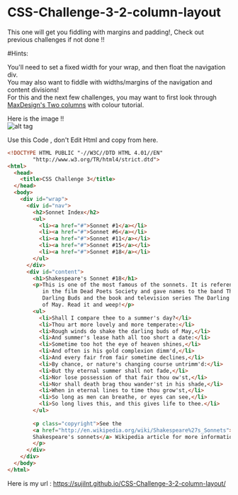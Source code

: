 # CSS-Challenge-3-2-column-layout
This one will get you fiddling with margins and padding!, Check out previous challenges if not done !!

#Hints:

You'll need to set a fixed width for your wrap, and then float the navigation div.<br>
You may also want to fiddle with widths/margins of the navigation and content divisions!<br>
For this and the next few challenges, you may want to first look through  [MaxDesign's Two columns](http://maxdesign.com.au/articles/two-columns/)
 with colour tutorial.

Here is  the image !!
<br>
![alt tag](https://upload.wikimedia.org/wikiversity/en/a/a9/Css_3_1.png) 

Use this Code , don't Edit Html and copy from here.
```html
<!DOCTYPE HTML PUBLIC "-//W3C//DTD HTML 4.01//EN"
        "http://www.w3.org/TR/html4/strict.dtd">
<html>
  <head>
    <title>CSS Challenge 3</title>
  </head>
  <body>
    <div id="wrap">
      <div id="nav">
        <h2>Sonnet Index</h2>
        <ul>
          <li><a href="#">Sonnet #1</a></li>
          <li><a href="#">Sonnet #6</a></li>
          <li><a href="#">Sonnet #11</a></li>
          <li><a href="#">Sonnet #15</a></li>
          <li><a href="#">Sonnet #18</a></li>
        </ul>
      </div>
      <div id="content">
        <h1>Shakespeare's Sonnet #18</h1>
        <p>This is one of the most famous of the sonnets. It is referenced
           in the film Dead Poets Society and gave names to the band The
           Darling Buds and the book and television series The Darling Buds
           of May. Read it and weep!</p>
        <ul>
          <li>Shall I compare thee to a summer's day?</li>
          <li>Thou art more lovely and more temperate:</li>
          <li>Rough winds do shake the darling buds of May,</li>
          <li>And summer's lease hath all too short a date:</li>
          <li>Sometime too hot the eye of heaven shines,</li>
          <li>And often is his gold complexion dimm'd,</li>
          <li>And every fair from fair sometime declines,</li>
          <li>By chance, or nature's changing course untrimm'd:</li>
          <li>But thy eternal summer shall not fade,</li>
          <li>Nor lose possession of that fair thou ow'st,</li>
          <li>Nor shall death brag thou wander'st in his shade,</li>
          <li>When in eternal lines to time thou grow'st,</li>
          <li>So long as men can breathe, or eyes can see,</li>
          <li>So long lives this, and this gives life to thee.</li>
        </ul>
        
        <p class="copyright">See the 
        <a href="http://en.wikipedia.org/wiki/Shakespeare%27s_Sonnets">
        Shakespeare's sonnets</a> Wikipedia article for more information
        </p>
      </div>
    </div>
  </body>
</html>
```
Here is my url : https://sujilnt.github.io/CSS-Challenge-3-2-column-layout/
